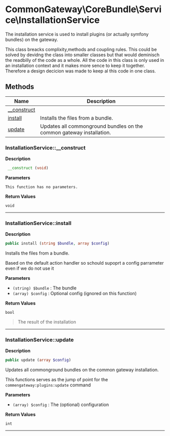 # CommonGateway\CoreBundle\Service\InstallationService  

The installation service is used to install plugins (or actually symfony bundles) on the gateway.

This class breacks complixity,methods and coupling rules. This could be solved by devidng the class into smaller classes but that would deminisch the readbilly of the code as a whole. All the code in this class is only used in an installation context and it makes more sence to keep it together. Therefore a design decicion was made to keep al this code in one class.  





## Methods

| Name | Description |
|------|-------------|
|[__construct](#installationservice__construct)||
|[install](#installationserviceinstall)|Installs the files from a bundle.|
|[update](#installationserviceupdate)|Updates all commonground bundles on the common gateway installation.|




### InstallationService::__construct  

**Description**

```php
 __construct (void)
```

 

 

**Parameters**

`This function has no parameters.`

**Return Values**

`void`


<hr />


### InstallationService::install  

**Description**

```php
public install (string $bundle, array $config)
```

Installs the files from a bundle. 

Based on the default action handler so schould supoprt a config parrameter even if we do not use it 

**Parameters**

* `(string) $bundle`
: The bundle  
* `(array) $config`
: Optional config (ignored on this function)  

**Return Values**

`bool`

> The result of the installation


<hr />


### InstallationService::update  

**Description**

```php
public update (array $config)
```

Updates all commonground bundles on the common gateway installation. 

This functions serves as the jump of point for the `commengateway:plugins:update` command 

**Parameters**

* `(array) $config`
: The (optional) configuration  

**Return Values**

`int`




<hr />

